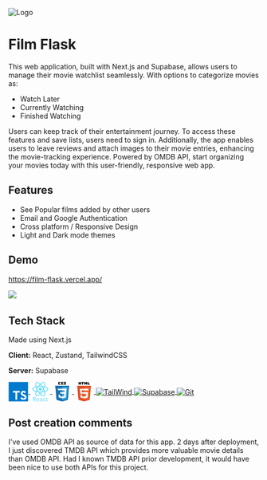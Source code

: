 ![Logo](https://raw.githubusercontent.com/chan-gonzales/film-flask/d72955c89c41f567dfa18d5b7f56e8d743d860bd/public/images/ff-logo.svg)

# Film Flask

This web application, built with Next.js and Supabase, allows users to manage their movie watchlist seamlessly. With options to categorize movies as:

- Watch Later
- Currently Watching
- Finished Watching

Users can keep track of their entertainment journey. To access these features and save lists, users need to sign in. Additionally, the app enables users to leave reviews and attach images to their movie entries, enhancing the movie-tracking experience. Powered by OMDB API, start organizing your movies today with this user-friendly, responsive web app.

## Features

- See Popular films added by other users
- Email and Google Authentication
- Cross platform / Responsive Design
- Light and Dark mode themes

## Demo

https://film-flask.vercel.app/

![](https://s6.gifyu.com/images/S6nAu.gif)

## Tech Stack

Made using Next.js

**Client:** React, Zustand, TailwindCSS

**Server:** Supabase

<a href="https://www.typescriptlang.org/" target="blank">
<img align="center" src="https://raw.githubusercontent.com/devicons/devicon/master/icons/typescript/typescript-original.svg" alt="TypeScript" height="40" width="40" />
</a>
<a href="https://reactjs.org/" target="blank">
<img align="center" src="https://raw.githubusercontent.com/devicons/devicon/master/icons/react/react-original-wordmark.svg" alt="React" height="40" width="40" />
</a>
<a href="https://www.w3schools.com/css/" target="blank">
<img align="center" src="https://raw.githubusercontent.com/devicons/devicon/master/icons/css3/css3-original-wordmark.svg" alt="Css3" height="40" width="40" />
</a>
<a href="https://www.w3.org/html/" target="blank">
<img align="center" src="https://raw.githubusercontent.com/devicons/devicon/master/icons/html5/html5-original-wordmark.svg" alt="Html5" height="40" width="40" />
</a>
<a href="https://tailwindcss.com/" target="blank">
<img align="center" src="https://www.vectorlogo.zone/logos/tailwindcss/tailwindcss-icon.svg" alt="TailWind" height="40" width="40" />
</a>
<a href="https://supabase.com/" target="blank">
<img align="center" src="https://raw.githubusercontent.com/patrickpiccini/devicons/687ea87f66801c164da6793be2de9e95e4e20ca8/icons/light/Supabase.svg" alt="Supabase" height="40" width="40" />
</a>
<a href="https://git-scm.com/" target="blank">
<img align="center" src="https://www.vectorlogo.zone/logos/git-scm/git-scm-icon.svg" alt="Git" height="40" width="40" />
</a>

## Post creation comments

I've used OMDB API as source of data for this app. 2 days after deployment, I just discovered TMDB API which provides more valuable movie details than OMDB API. Had I known TMDB API prior development, it would have been nice to use both APIs for this project.
